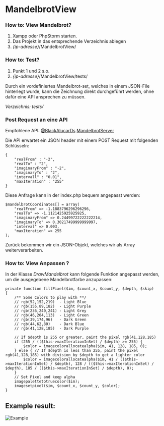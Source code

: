 # MandelbrotView

### How to: View Mandelbrot?

1. Xampp oder PhpStorm starten. 
2. Das Projekt in das entsprechende Verzeichnis ablegen
3. *{ip-adresse}*/MandelbrotView/ 

### How to: Test?

1. Punkt 1 und 2 s.o.
2. *{ip-adresse}*/MandelbrotView/tests/

Durch ein vordefiniertes Mandelbrot-set, welches in einem JSON-File hinterlegt wurde, kann die Zeichnung
direkt durchgeführt werden, ohne dafür eine API ansprechen zu müssen.

*Verzeichnis: tests/*

### Post Request an eine API

Empfohlene API: [@BlackAlucarDs](https://github.com/BlackAlucarD/) [MandelbrotServer](https://github.com/BlackAlucarD/MandelBrotServer)

Die API erwartet ein JSON header mit einem POST Request mit folgenden Schlüsseln:

```
{
    "realFrom" : "-2",
    "realTo" : "2",
    "imaginaryFrom" : "-2",
    "imaginaryTo" : "2",
    "intervall" : "0.01",
    "maxIteration" : "255"
}
```

Diese Anfrage kann in der index.php bequem angepasst werden:

``` 
$mandelbrotCoordinates[] = array(
    "realFrom" => -1.1883796296296296,
    "realTo" => -1.1121425925925925,
    "imaginaryFrom" => 0.24499722222222214,
    "imaginaryTo" => 0.30217499999999997,
    "interval" => 0.003,
    "maxIteration" => 255
);
```

Zurück bekommen wir ein JSON-Objekt, welches wir als Array weiterverarbeiten.

### How to: View Anpassen ?

In der Klasse *DrawMandelbrot* kann folgende Funktion angepasst werden, um die ausgegebene Mandelbrotfarbe anzupassen:
```
private function fillPixel($im, $count_x, $count_y, $depth, $skip)
{
    /** Some Colors to play with **/
    // rgb(52,152,219)  - Light Blue
    // rgb(155,89,182)  - Light Purple
    // rgb(236,240,241) - Light Grey
    // rgb(46,204,113)  - Light Green
    // rgb(39,174,96)   - Dark Green
    // rgb(44,62,80)    - Dark Blue
    // rgb(41,128,185)  - Dark Purple

    // If $depth is 255 or greater, paint the pixel rgb(41,128,185)
    if (255 / (($this->maxIterationInSet) / $depth) >= 255) {
        $color = imagecolorallocatealpha($im, 41, 128, 185, 0);
    } else { // If $depth is less than 255, paint the pixel rgb(41,128,185) with division by $depth to get a lighter color
        $color = imagecolorallocatealpha($im, 41 / (($this->maxIterationInSet) / $depth), 128 / (($this->maxIterationInSet) / $depth), 185 / (($this->maxIterationInSet) / $depth), 0);
    }
    // Set Pixel and keep alpha
    imagepalettetotruecolor($im);
    imagesetpixel($im, $count_x, $count_y, $color);
}
```

## Example result:
![Example](https://user-images.githubusercontent.com/30159814/40937451-f646ece0-683e-11e8-8e46-0357a98975d8.png)